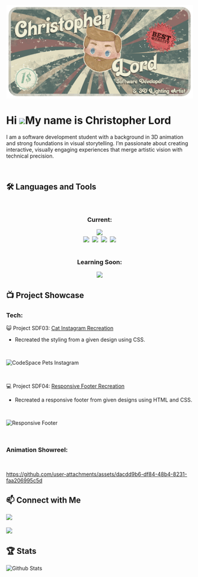 ![Banner](https://github.com/Christopher-Lord/Christopher-Lord/blob/main/images/GithubBanner.png?raw=true)

# Hi ![](https://user-images.githubusercontent.com/18350557/176309783-0785949b-9127-417c-8b55-ab5a4333674e.gif)My name is Christopher Lord

I am a software development student with a background in 3D animation and strong foundations in visual storytelling. I’m passionate about creating interactive, visually engaging experiences that merge artistic vision with technical precision.

<br/>

## 🛠️ Languages and Tools

<br>

<div align="center">
  <h3>Current:</h3>
  <img src="https://skillicons.dev/icons?i=html,css,tailwind,markdown" />
  <br/>
  <img src="https://skillicons.dev/icons?i=git,github,ps,pr,ae" />‎ ‎ 
  <img width="59px" src="https://img.shields.io/badge/-37A5CC?style=flat-circle&logo=autodeskmaya&logoColor=white" />‎ ‎ 
  <img width="59px" src="https://img.shields.io/badge/-333333?style=flat-circle&logo=nuke&logoColor=white" />‎ ‎ 
  <img width="59px" src="https://img.shields.io/badge/-011A6A?style=flat-circle&logo=cinema4d&logoColor=white" />
</div>

<br/>

<div align="center">
  <h3>Learning Soon:</h3>
  <img src="https://skillicons.dev/icons?i=js,react" />
</div>

## 📺 Project Showcase

### Tech:
😺 Project SDF03: <a href="https://github.com/Christopher-Lord/CHRLOR25533_FTO2506_GroupB_ChristopherLord_SDF03.git" target="_blank">Cat Instagram Recreation</a>
<br/>
  - Recreated the styling from a given design using CSS.
<br/>

![CodeSpace Pets Instagram](https://github.com/Christopher-Lord/Christopher-Lord/blob/main/images/CodeSpaceCat-Insta%20(1).gif?raw=true)

<br/>

💻 Project SDF04: <a href="https://github.com/Christopher-Lord/CHRLOR25533_FTO2506_GroupB_ChristopherLord_SDF04.git" target="_blank">Responsive Footer Recreation</a>
<br/>
  - Recreated a responsive footer from given designs using HTML and CSS.
<br/>

![Responsive Footer](https://github.com/Christopher-Lord/Christopher-Lord/blob/main/images/ResponsiveFooter.gif?raw=true)

<br/>

### Animation Showreel:

<br/>

https://github.com/user-attachments/assets/dacdd9b6-df84-48b4-8231-faa206995c5d

## 📫 Connect with Me

<div>
  <a href="mailto:lordc42@gmail.com">
    <img src="https://img.shields.io/badge/Gmail-333333?style=for-the-badge&logo=gmail&logoColor=red" />
  </a>
  <br/>
  <br/>
  <a href="https://www.linkedin.com/in/-christopher-lord/" target="_blank">
    <img src="https://img.shields.io/badge/LinkedIn-0077B5?style=for-the-badge&logo=linkedin&logoColor=white" target="_blank" />
  </a>
</div>

## 🏆 Stats

<div>
  <img src="https://github-readme-stats.vercel.app/api?username=Christopher-Lord&show_icons=true&theme=onedark" alt="Github Stats" />
</div>
